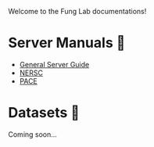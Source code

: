 Welcome to the Fung Lab documentations!

# Server Manuals 👾
* [General Server Guide](https://github.com/vxfung/Fung-lab-documentation/wiki/General-Server-Guide)
* [NERSC](https://github.com/vxfung/Fung-lab-documentation/wiki/NERSC-Manual)
* [PACE]()

# Datasets 🧬
Coming soon...
